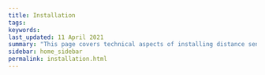 ```yaml
---
title: Installation
tags:
keywords: 
last_updated: 11 April 2021
summary: "This page covers technical aspects of installing distance sensors for non-contact river stage monitoring"
sidebar: home_sidebar
permalink: installation.html
---
```

